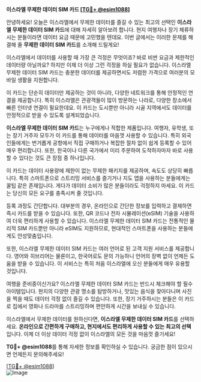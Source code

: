**이스라엘 무제한 데이터 SIM 카드 [[TG💪+ @esim1088](https://t.me/s/esim1088)]**

안녕하세요! 오늘은 이스라엘에서 무제한 데이터를 즐길 수 있는 최고의 선택인 **이스라엘 무제한 데이터 SIM 카드**에 대해 자세히 알아보려 합니다. 현지 여행자나 장기 체류하시는 분들이라면 데이터 요금 때문에 고민했을 텐데요. 이번 글에서는 이러한 문제를 해결해 줄 **무제한 데이터 SIM 카드**를 소개해 드릴게요!

이스라엘에서 데이터를 사용할 때 가장 큰 걱정은 무엇이죠? 바로 비싼 요금과 제한적인 데이터량 아닐까요? 하지만 이제 더 이상 그런 걱정을 하실 필요가 없습니다. 이스라엘 무제한 데이터 SIM 카드는 충분한 데이터를 제공하면서도 저렴한 가격으로 여러분의 모바일 생활을 지원합니다.

이 카드는 단순히 데이터만 제공하는 것이 아니라, 다양한 네트워크를 통해 안정적인 연결을 제공합니다. 특히 이스라엘은 관광객들이 많이 방문하는 나라로, 다양한 장소에서 빠른 인터넷 연결이 필요한데요. 이 카드는 도시뿐만 아니라 시골 지역에서도 데이터를 안정적으로 받을 수 있도록 설계되었습니다.

**이스라엘 무제한 데이터 SIM 카드**는 누구에게나 적합한 제품입니다. 여행자, 유학생, 또는 장기 거주자 모두가 이 카드를 통해 데이터를 마음껏 사용할 수 있습니다. 특히 외국인들에게는 번거롭게 공항에서 직접 구매하거나 복잡한 절차 없이 쉽게 등록할 수 있어 매우 편리합니다. 또한, 한국이나 다른 국가에서 미리 주문하여 도착하자마자 바로 사용할 수 있다는 것도 큰 장점 중 하나입니다.

이 카드는 데이터 사용량에 제한이 없는 무제한 패키지를 제공하며, 속도도 상당히 빠릅니다. 특히 스마트폰으로 스트리밍 서비스를 즐기거나 지도 앱을 사용하는 분들에게는 꿀팁 같은 존재입니다. 게다가 데이터 소비가 많은 분들이라도 걱정하지 마세요. 이 카드는 당신의 모든 요구를 충족시켜 줄 것입니다.

등록 과정도 간단합니다. 대부분의 경우, 온라인으로 간단한 정보를 입력하고 결제하면 즉시 카드를 받을 수 있습니다. 또한, QR 코드나 전자 시뮬레이션(eSIM) 기술을 사용하여 더욱 편리하게 사용할 수 있습니다. 이스라엘 무제한 데이터 SIM 카드는 전통적인 물리적 SIM 카드뿐만 아니라 eSIM도 지원하므로, 현대적인 스마트폰을 사용하는 분들에게도 안성맞춤입니다.

또한, 이스라엘 무제한 데이터 SIM 카드는 여러 언어로 된 고객 지원 서비스를 제공합니다. 영어와 히브리어는 물론이고, 한국어로도 문의 가능하니 언어의 장벽 없이 언제든 도움을 받을 수 있습니다. 이 서비스는 특히 처음 이스라엘에 오신 분들에게 매우 유용할 것입니다.

여행을 준비중이신가요? 이스라엘 무제한 데이터 SIM 카드는 반드시 체크해야 할 필수 아이템입니다. 현지의 다양한 관광 명소를 탐방하거나, 맛있는 음식을 찾아다니며 사진을 찍을 때도 데이터 걱정 없이 즐길 수 있습니다. 또한, 장기 거주하시는 분들은 이 카드로 집에서 영화나 드라마를 스트리밍하며 편안하게 시간을 보내실 수 있습니다.

이스라엘에서 무제한 데이터를 원하신다면, **이스라엘 무제한 데이터 SIM 카드**를 선택하세요. **온라인으로 간편하게 구매하고, 현지에서도 편리하게 사용할 수 있는 최고의 선택**입니다. 이제 더 이상 데이터 걱정 없이 이스라엘의 모든 것을 마음껏 즐기세요!

**TG💪+ @esim1088**를 통해 자세한 정보를 확인하실 수 있습니다. 궁금한 점이 있으시면 언제든지 문의해주세요! 

[[TG💪+ @esim1088](https://t.me/s/esim1088)]  
![Image](https://i.postimg.cc/Y0z9fWf4/image.png)